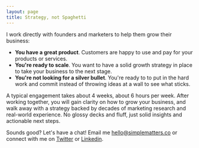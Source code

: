 ```yaml
---
layout: page
title: Strategy, not Spaghetti
---
```


I work directly with founders and marketers to help them grow their business:

- **You have a great product**. Customers are happy to use and pay for your products or services.
- **You're ready to scale**. You want to have a solid growth strategy in place to take your business to the next stage.
- **You're not looking for a silver bullet**. You're ready to to put in the hard work and commit instead of throwing ideas at a wall to see what sticks.

A typical engagement takes about 4 weeks, about 6 hours per week. After working together, you will gain clarity on how to grow your business, and walk away with a strategy backed by decades of marketing research and real-world experience. No glossy decks and fluff, just solid insights and actionable next steps.

Sounds good? Let's have a chat! Email me [hello@simplematters.co](mailto:hello@simplematters.co) or connect with me on [Twitter](https://twitter.com/onurozer) or [Linkedin](https://www.linkedin.com/in/onurozer/).
